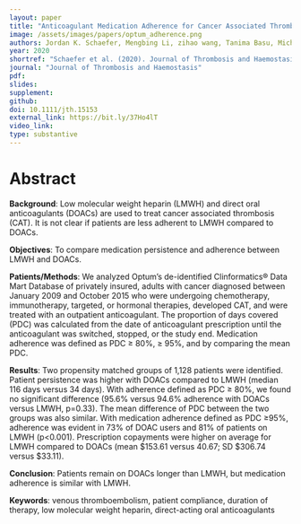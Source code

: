 ```yaml
---
layout: paper
title: "Anticoagulant Medication Adherence for Cancer Associated Thrombosis: A Comparison of LMWH to DOACs"
image: /assets/images/papers/optum_adherence.png
authors: Jordan K. Schaefer, Mengbing Li, zihao wang, Tanima Basu, Michael P. Dorsch, PharmD, Geoffrey D. Barnes, Marc Carrier, Jennifer J. Griggs, Suman L. Sood
year: 2020
shortref: "Schaefer et al. (2020). Journal of Thrombosis and Haemostasis."
journal: "Journal of Thrombosis and Haemostasis"
pdf: 
slides: 
supplement: 
github: 
doi: 10.1111/jth.15153
external_link: https://bit.ly/37Ho4lT
video_link: 
type: substantive
---
```


# Abstract

__Background__: Low molecular weight heparin (LMWH) and direct oral anticoagulants (DOACs) are used to treat cancer associated thrombosis (CAT). It is not clear if patients are less adherent to LMWH compared to DOACs.

__Objectives__: To compare medication persistence and adherence between LMWH and DOACs.

__Patients/Methods__: We analyzed Optum’s de-identified Clinformatics® Data Mart Database of privately insured, adults with cancer diagnosed between January 2009 and October 2015 who were undergoing chemotherapy, immunotherapy, targeted, or hormonal therapies, developed CAT, and were treated with an outpatient anticoagulant. The proportion of days covered (PDC) was calculated from the date of anticoagulant prescription until the anticoagulant was switched, stopped, or the study end. Medication adherence was defined as PDC ≥ 80%, ≥ 95%, and by comparing the mean PDC.

__Results__: Two propensity matched groups of 1,128 patients were identified. Patient persistence was higher with DOACs compared to LMWH (median 116 days versus 34 days). With adherence defined as PDC ≥ 80%, we found no significant difference (95.6% versus 94.6% adherence with DOACs versus LMWH, p=0.33). The mean difference of PDC between the two groups was also similar. With medication adherence defined as PDC ≥95%, adherence was evident in 73% of DOAC users and 81% of patients on LMWH (p<0.001). Prescription copayments were higher on average for LMWH compared to DOACs (mean $153.61 versus 40.67; SD $306.74 versus $33.11).

__Conclusion__: Patients remain on DOACs longer than LMWH, but medication adherence is similar with LMWH.

__Keywords__: venous thromboembolism, patient compliance, duration of therapy, low molecular weight heparin, direct-acting oral anticoagulants